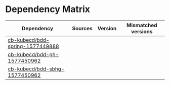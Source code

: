 # Dependency Matrix

Dependency | Sources | Version | Mismatched versions
---------- | ------- | ------- | -------------------
[cb-kubecd/bdd-spring-1577449888](https://github.com/cb-kubecd/bdd-spring-1577449888.git) |  | []() | 
[cb-kubecd/bdd-gh-1577450962](https://github.com/cb-kubecd/bdd-gh-1577450962.git) |  | []() | 
[cb-kubecd/bdd-sbhg-1577450962](https://github.com/cb-kubecd/bdd-sbhg-1577450962.git) |  | []() | 
